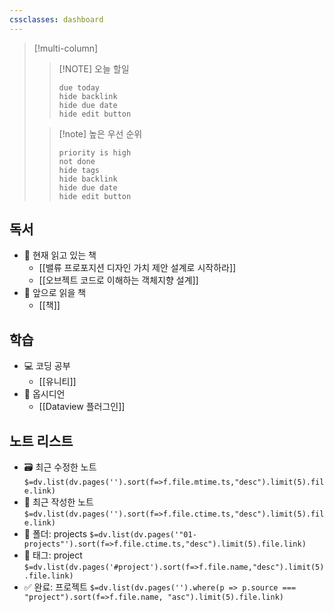 ```yaml
---
cssclasses: dashboard
---
```

> [!multi-column]
>> [!NOTE] 오늘 할일
>> ```tasks
>> due today
>> hide backlink
>> hide due date
>> hide edit button
>> ```
>
>> [!note] 높은 우선 순위
>> ```tasks
>> priority is high
>> not done
>> hide tags
>> hide backlink
>> hide due date
>> hide edit button
>> ```
>

## 독서
- 📗 현재 읽고 있는 책
	 - [[밸류 프로포지션 디자인 가치 제안 설계로 시작하라]]
	 - [[오브젝트 코드로 이해하는 객체지향 설계]]
- 📕 앞으로 읽을 책
	 - [[책]]

## 학습
- 💻 코딩 공부
	 - [[유니티]]
- 💜 옵시디언
	 - [[Dataview 플러그인]]


## 노트 리스트
- 🗃 최근 수정한 노트
  `$=dv.list(dv.pages('').sort(f=>f.file.mtime.ts,"desc").limit(5).file.link)`
- 📝 최근 작성한 노트
  `$=dv.list(dv.pages('').sort(f=>f.file.ctime.ts,"desc").limit(5).file.link)`
- 📁 폴더: projects
  `$=dv.list(dv.pages('"01-projects"').sort(f=>f.file.ctime.ts,"desc").limit(5).file.link)`
- 🔖 태그: project
  `$=dv.list(dv.pages('#project').sort(f=>f.file.name,"desc").limit(5).file.link)`
- ✅ 완료: 프로젝트
  `$=dv.list(dv.pages('').where(p => p.source === "project").sort(f=>f.file.name, "asc").limit(5).file.link)`